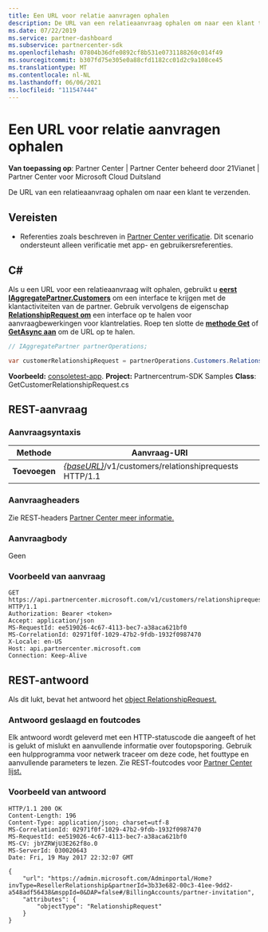 ```yaml
---
title: Een URL voor relatie aanvragen ophalen
description: De URL van een relatieaanvraag ophalen om naar een klant te verzenden.
ms.date: 07/22/2019
ms.service: partner-dashboard
ms.subservice: partnercenter-sdk
ms.openlocfilehash: 07804b36dfe0892cf8b531e0731188260c014f49
ms.sourcegitcommit: b307fd75e305e0a88cfd1182cc01d2c9a108ce45
ms.translationtype: MT
ms.contentlocale: nl-NL
ms.lasthandoff: 06/06/2021
ms.locfileid: "111547444"
---
```

# <a name="retrieve-a-relationship-request-url"></a>Een URL voor relatie aanvragen ophalen

**Van toepassing op**: Partner Center | Partner Center beheerd door 21Vianet | Partner Center voor Microsoft Cloud Duitsland

De URL van een relatieaanvraag ophalen om naar een klant te verzenden.

## <a name="prerequisites"></a>Vereisten

- Referenties zoals beschreven in [Partner Center verificatie](partner-center-authentication.md). Dit scenario ondersteunt alleen verificatie met app- en gebruikersreferenties.

## <a name="c"></a>C\#

Als u een URL voor een relatieaanvraag wilt ophalen, gebruikt u [**eerst IAggregatePartner.Customers**](/dotnet/api/microsoft.store.partnercenter.ipartner.customers) om een interface te krijgen met de klantactiviteiten van de partner. Gebruik vervolgens de eigenschap [**RelationshipRequest om**](/dotnet/api/microsoft.store.partnercenter.customers.icustomercollection.relationshiprequest) een interface op te halen voor aanvraagbewerkingen voor klantrelaties. Roep ten slotte de [**methode Get**](/dotnet/api/microsoft.store.partnercenter.relationshiprequests.icustomerrelationshiprequest.get) of [**GetAsync aan**](/dotnet/api/microsoft.store.partnercenter.relationshiprequests.icustomerrelationshiprequest.getasync) om de URL op te halen.

``` csharp
// IAggregatePartner partnerOperations;

var customerRelationshipRequest = partnerOperations.Customers.RelationshipRequest.Get();
```

**Voorbeeld:** [consoletest-app](console-test-app.md). **Project:** Partnercentrum-SDK Samples **Class**: GetCustomerRelationshipRequest.cs

## <a name="rest-request"></a>REST-aanvraag

### <a name="request-syntax"></a>Aanvraagsyntaxis

| Methode  | Aanvraag-URI                                                                            |
|---------|----------------------------------------------------------------------------------------|
| **Toevoegen** | [*{baseURL}*](partner-center-rest-urls.md)/v1/customers/relationshiprequests HTTP/1.1 |

### <a name="request-headers"></a>Aanvraagheaders

Zie REST-headers [Partner Center meer informatie.](headers.md)

### <a name="request-body"></a>Aanvraagbody

Geen

### <a name="request-example"></a>Voorbeeld van aanvraag

```http
GET https://api.partnercenter.microsoft.com/v1/customers/relationshiprequests HTTP/1.1
Authorization: Bearer <token>
Accept: application/json
MS-RequestId: ee519026-4c67-4113-bec7-a38aca621bf0
MS-CorrelationId: 02971f0f-1029-47b2-9fdb-1932f0987470
X-Locale: en-US
Host: api.partnercenter.microsoft.com
Connection: Keep-Alive
```

## <a name="rest-response"></a>REST-antwoord

Als dit lukt, bevat het antwoord het [object RelationshipRequest.](relationships-resources.md#relationshiprequest)

### <a name="response-success-and-error-codes"></a>Antwoord geslaagd en foutcodes

Elk antwoord wordt geleverd met een HTTP-statuscode die aangeeft of het is gelukt of mislukt en aanvullende informatie over foutopsporing. Gebruik een hulpprogramma voor netwerk traceer om deze code, het fouttype en aanvullende parameters te lezen. Zie REST-foutcodes voor [Partner Center lijst.](error-codes.md)

### <a name="response-example"></a>Voorbeeld van antwoord

```http
HTTP/1.1 200 OK
Content-Length: 196
Content-Type: application/json; charset=utf-8
MS-CorrelationId: 02971f0f-1029-47b2-9fdb-1932f0987470
MS-RequestId: ee519026-4c67-4113-bec7-a38aca621bf0
MS-CV: jbYZRWjU3E262f8o.0
MS-ServerId: 030020643
Date: Fri, 19 May 2017 22:32:07 GMT

{
    "url": "https://admin.microsoft.com/Adminportal/Home?invType=ResellerRelationship&partnerId=3b33e682-00c3-41ee-9dd2-a548adf56438&msppId=0&DAP=false#/BillingAccounts/partner-invitation",
    "attributes": {
        "objectType": "RelationshipRequest"
    }
}
```
